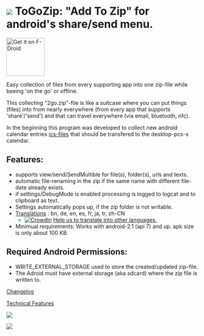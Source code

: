 # ![](https://raw.githubusercontent.com/k3b/ToGoZip/master/app/src/main/res/drawable-hdpi/ic_launcher.png)  ToGoZip: "Add To Zip" for android's share/send menu.

<a href="https://f-droid.org/packages/de.k3b.android.toGoZip" target="_blank">
<img src="https://f-droid.org/badge/get-it-on.png" alt="Get it on F-Droid" height="100"/></a>

Easy collection of files from every supporting app into one zip-file while
beeing 'on the go' or offline.

This collecting "2go.zip"-file is like a suitcase where you can put things (files)
into from nearly everywhere (from every app that supports 'share'/'send')
and that can travel everywhere (via email, bluetooth, nfc).

 In the beginning this program was developed to collect new android calendar
 entries [ics-files](https://f-droid.org/wiki/page/de.k3b.android.calendar.ics.adapter)
 that should be transfered to the desktop-pcs-s calendar. <br/>

## Features:

* supports view/send/SendMultible for file(s), folder(s), urls and texts.
* automatic file-renaming in the zip if the same name with different file-date already exists.
* if settings/DebugMode is enabled processing is logged to logcat and to clipboard as text.
* Settings automatically pops up, if the zip folder is not writable.
* [Translations](https://crowdin.com/project/togozip) : bn, de, en, es, fr, ja, tr, zh-CN
  * [![Crowdin](https://d322cqt584bo4o.cloudfront.net/togozip/localized.svg)](https://crowdin.com/project/togozip) [Help us to translate into other languages.](https://crowdin.com/project/togozip)
* Minimual requirements: Works with android-2.1 (api 7) and up. apk size is only about 100 KB.

## Required Android Permissions:
* WRITE_EXTERNAL_STORAGE used to store the created/updated zip-file.
* The Adroid must have external storage (aka sdcard) where the zip file is written to.

[Changelog](https://github.com/k3b/toGoZip/wiki/History)

[Technical Features](https://github.com/k3b/toGoZip/wiki/Features)

![](https://raw.githubusercontent.com/k3b/ToGoZip/master/fastlane/metadata/android/en-US/images/1-send.png)

![](https://github.com/k3b/ToGoZip/raw/master/fastlane/metadata/android/en-US/images/2-settings.png)
